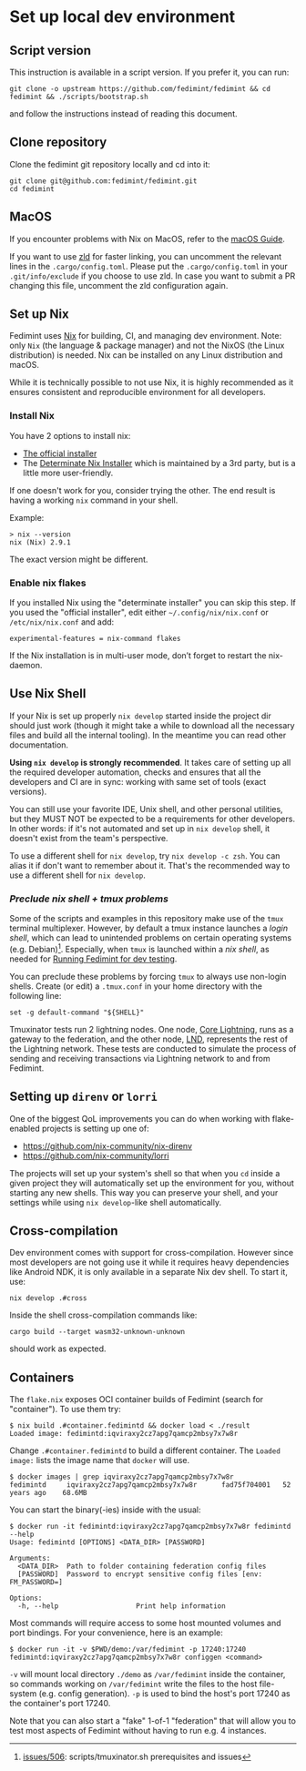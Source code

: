 # Set up local dev environment

## Script version

This instruction is available in a script version. If you prefer it, you can run:

```
git clone -o upstream https://github.com/fedimint/fedimint && cd fedimint && ./scripts/bootstrap.sh
```

and follow the instructions instead of reading this document.

## Clone repository

Clone the fedimint git repository locally and cd into it:

```
git clone git@github.com:fedimint/fedimint.git
cd fedimint
```

## MacOS

If you encounter problems with Nix on MacOS, refer to the [macOS Guide](./macos.md).

If you want to use [zld](https://github.com/michaeleisel/zld) for faster linking, you can uncomment the relevant
lines in the `.cargo/config.toml`. Please put the `.cargo/config.toml` in your `.git/info/exclude` if you choose to use zld. In case you want
to submit a PR changing this file, uncomment the zld configuration again.

## Set up Nix

Fedimint uses [Nix](https://nixos.org/explore.html) for building, CI, and managing dev environment.
Note: only `Nix` (the language & package manager) and not the NixOS (the Linux distribution) is needed.
Nix can be installed on any Linux distribution and macOS.

While it is technically possible to not use Nix, it is highly recommended as
it ensures consistent and reproducible environment for all developers.

### Install Nix

You have 2 options to install nix:
* [The official installer](https://nixos.org/download.html)
* The [Determinate Nix Installer](https://zero-to-nix.com/start/install) which is maintained by a 3rd party, but is a little more user-friendly.

If one doesn't work for you, consider trying the other. The end result is having a working `nix` command in your shell.

Example:

```
> nix --version
nix (Nix) 2.9.1
```

The exact version might be different.

### Enable nix flakes

If you installed Nix using the "determinate installer" you can skip this step. If you used the "official installer", edit either `~/.config/nix/nix.conf` or `/etc/nix/nix.conf` and add:

```
experimental-features = nix-command flakes
```

If the Nix installation is in multi-user mode, don’t forget to restart the nix-daemon.

## Use Nix Shell

If your Nix is set up properly `nix develop` started inside the project dir should just work
(though it might take a while to download all the necessary files and build all the internal
tooling). In the meantime you can read other documentation.

**Using `nix develop` is strongly recommended**. It takes care of setting up
all the required developer automation, checks and ensures that all the developers and CI are
in sync: working with same set of tools (exact versions).

You can still use your favorite IDE, Unix shell, and other personal utilities, but they MUST NOT
be expected to be a requirements for other developers. In other words: if it's not automated
and set up in `nix develop` shell, it doesn't exist from the team's perspective.

To use a different shell for `nix develop`, try `nix develop -c zsh`. You can alias it if
don't want to remember about it. That's the recommended way to use a different shell
for `nix develop`.

### _Preclude nix shell + tmux problems_

Some of the scripts and examples in this repository make use of the `tmux` terminal multiplexer.
However, by default a tmux instance launches a _login shell_, which can lead to unintended problems
on certain operating systems (e.g. Debian)[^1]. Especially, when `tmux` is launched within a _nix shell_,
as needed for [Running Fedimint for dev testing](./dev-running.md).

You can preclude these problems by forcing `tmux` to always use non-login shells. Create (or edit) a `.tmux.conf`
in your home directory with the following line:

```
set -g default-command "${SHELL}"
```

Tmuxinator tests run 2 lightning nodes. One node, [Core Lightning](https://github.com/ElementsProject/lightning), runs as a gateway to the federation, and the other node, [LND](https://github.com/lightningnetwork/lnd), represents the rest of the Lightning network. These tests are conducted to simulate the process of sending and receiving transactions via Lightning network to and from Fedimint.


## Setting up `direnv` or `lorri`

One of the biggest QoL improvements you can do when working with flake-enabled projects
is setting up one of:

* https://github.com/nix-community/nix-direnv
* https://github.com/nix-community/lorri

The projects will set up your system's shell so that when you `cd` inside a given
project they will automatically set up the environment for you, without starting any
new shells. This way you can preserve your shell, and your settings while using
`nix develop`-like shell automatically.

[^1]: [issues/506](https://github.com/fedimint/fedimint/issues/506): scripts/tmuxinator.sh prerequisites and issues

## Cross-compilation

Dev environment comes with support for cross-compilation. However since most developers
are not going use it while it requires heavy dependencies like Android NDK, it is only
available in a separate Nix dev shell. To start it, use:

```
nix develop .#cross
```

Inside the shell cross-compilation commands like:

```
cargo build --target wasm32-unknown-unknown
```

should work as expected.

## Containers

The `flake.nix` exposes OCI container builds of Fedimint (search for "container"). To use them
try:

```
$ nix build .#container.fedimintd && docker load < ./result
Loaded image: fedimintd:iqviraxy2cz7apg7qamcp2mbsy7x7w8r
```

Change `.#container.fedimintd` to build a different container.
The `Loaded image:` lists the image name that `docker` will use.

```
$ docker images | grep iqviraxy2cz7apg7qamcp2mbsy7x7w8r
fedimintd     iqviraxy2cz7apg7qamcp2mbsy7x7w8r      fad75f704001   52 years ago    68.6MB
```

You can start the binary(-ies) inside with the usual:

```
$ docker run -it fedimintd:iqviraxy2cz7apg7qamcp2mbsy7x7w8r fedimintd --help
Usage: fedimintd [OPTIONS] <DATA_DIR> [PASSWORD]

Arguments:
  <DATA_DIR>  Path to folder containing federation config files
  [PASSWORD]  Password to encrypt sensitive config files [env: FM_PASSWORD=]

Options:
  -h, --help                   Print help information
```

Most commands will require access to some host mounted volumes and port bindings.
For your convenience, here is an example:

```
$ docker run -it -v $PWD/demo:/var/fedimint -p 17240:17240 fedimintd:iqviraxy2cz7apg7qamcp2mbsy7x7w8r configgen <command>
```

`-v` will mount local directory `./demo` as `/var/fedimint` inside the container, so commands working on `/var/fedimint`
write the files to the host file-system (e.g. config generation). `-p` is used to bind the host's port 17240 as the
container's port 17240.

Note that you can also start a "fake" 1-of-1 "federation" that will allow you to test most aspects of Fedimint without
having to run e.g. 4 instances.
